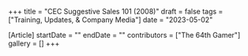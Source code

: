 +++
title = "CEC Suggestive Sales 101 (2008)"
draft = false
tags = ["Training, Updates, & Company Media"]
date = "2023-05-02"

[Article]
startDate = ""
endDate = ""
contributors = ["The 64th Gamer"]
gallery = []
+++

